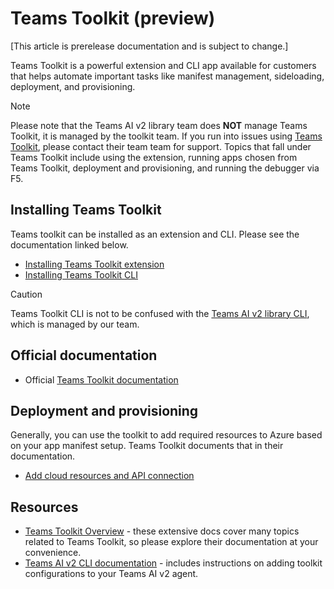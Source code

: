 # Teams Toolkit (preview)

[This article is prerelease documentation and is subject to change.]

Teams Toolkit is a powerful extension and CLI app available for customers that helps automate important tasks like manifest management, sideloading, deployment, and provisioning.

> [!NOTE]
> Please note that the Teams AI v2 library team does **NOT** manage Teams Toolkit, it is managed by the toolkit team. If you run into issues using [Teams Toolkit](https://github.com/OfficeDev/Teams-Toolkit), please contact their team team for support. Topics that fall under Teams Toolkit include using the extension, running apps chosen from Teams Toolkit, deployment and provisioning, and running the debugger via F5.

## Installing Teams Toolkit

Teams toolkit can be installed as an extension and CLI. Please see the documentation linked below.

- [Installing Teams Toolkit extension](https://learn.microsoft.com/en-us/microsoftteams/platform/toolkit/install-teams-toolkit)
- [Installing Teams Toolkit CLI](https://learn.microsoft.com/en-us/microsoftteams/platform/toolkit/teams-toolkit-cli?pivots=version-three)

> [!CAUTION]
> Teams Toolkit CLI is not to be confused with the [Teams AI v2 library CLI](../developer-tools/cli/overview.md), which is managed by our team.

## Official documentation

- Official [Teams Toolkit documentation](https://learn.microsoft.com/en-us/microsoftteams/platform/toolkit/overview)

## Deployment and provisioning

Generally, you can use the toolkit to add required resources to Azure based on your app manifest setup. Teams Toolkit documents that in their documentation.

- [Add cloud resources and API connection](https://learn.microsoft.com/en-us/microsoftteams/platform/toolkit/add-resource)

## Resources

- [Teams Toolkit Overview](https://learn.microsoft.com/en-us/microsoftteams/platform/toolkit/teams-toolkit-fundamentals) - these extensive docs cover many topics related to Teams Toolkit, so please explore their documentation at your convenience.
- [Teams AI v2 CLI documentation](../developer-tools/cli/overview.md) - includes instructions on adding toolkit configurations to your Teams AI v2 agent.